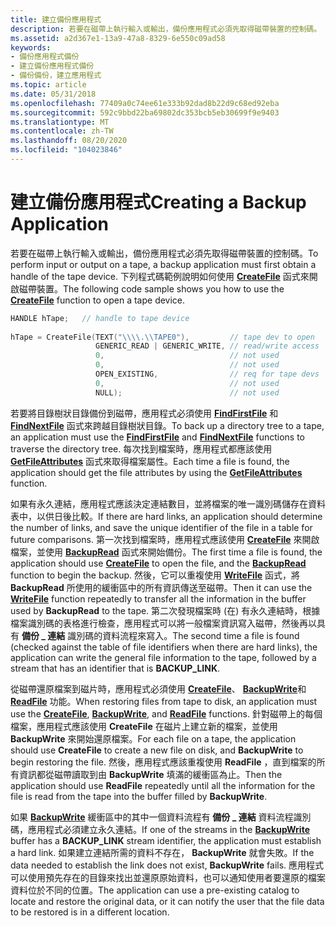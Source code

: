 ```yaml
---
title: 建立備份應用程式
description: 若要在磁帶上執行輸入或輸出，備份應用程式必須先取得磁帶裝置的控制碼。 下列程式碼範例說明如何使用 CreateFile 函式來開啟磁帶裝置。
ms.assetid: a2d367e1-13a9-47a8-8329-6e550c09ad58
keywords:
- 備份應用程式備份
- 建立備份應用程式備份
- 備份備份，建立應用程式
ms.topic: article
ms.date: 05/31/2018
ms.openlocfilehash: 77409a0c74ee61e333b92dad8b22d9c68ed92eba
ms.sourcegitcommit: 592c9bbd22ba69802dc353bcb5eb30699f9e9403
ms.translationtype: MT
ms.contentlocale: zh-TW
ms.lasthandoff: 08/20/2020
ms.locfileid: "104023846"
---
```

# <a name="creating-a-backup-application"></a><span data-ttu-id="986f5-107">建立備份應用程式</span><span class="sxs-lookup"><span data-stu-id="986f5-107">Creating a Backup Application</span></span>

<span data-ttu-id="986f5-108">若要在磁帶上執行輸入或輸出，備份應用程式必須先取得磁帶裝置的控制碼。</span><span class="sxs-lookup"><span data-stu-id="986f5-108">To perform input or output on a tape, a backup application must first obtain a handle of the tape device.</span></span> <span data-ttu-id="986f5-109">下列程式碼範例說明如何使用 [**CreateFile**](/windows/desktop/api/fileapi/nf-fileapi-createfilea) 函式來開啟磁帶裝置。</span><span class="sxs-lookup"><span data-stu-id="986f5-109">The following code sample shows you how to use the [**CreateFile**](/windows/desktop/api/fileapi/nf-fileapi-createfilea) function to open a tape device.</span></span>


```C++
HANDLE hTape;   // handle to tape device
 
hTape = CreateFile(TEXT("\\\\.\\TAPE0"),         // tape dev to open
                   GENERIC_READ | GENERIC_WRITE, // read/write access
                   0,                            // not used
                   0,                            // not used
                   OPEN_EXISTING,                // req for tape devs
                   0,                            // not used
                   NULL);                        // not used
```



<span data-ttu-id="986f5-110">若要將目錄樹狀目錄備份到磁帶，應用程式必須使用 [**FindFirstFile**](/windows/desktop/api/fileapi/nf-fileapi-findfirstfilea) 和 [**FindNextFile**](/windows/desktop/api/fileapi/nf-fileapi-findnextfilea) 函式來跨越目錄樹狀目錄。</span><span class="sxs-lookup"><span data-stu-id="986f5-110">To back up a directory tree to a tape, an application must use the [**FindFirstFile**](/windows/desktop/api/fileapi/nf-fileapi-findfirstfilea) and [**FindNextFile**](/windows/desktop/api/fileapi/nf-fileapi-findnextfilea) functions to traverse the directory tree.</span></span> <span data-ttu-id="986f5-111">每次找到檔案時，應用程式都應該使用 [**GetFileAttributes**](/windows/desktop/api/fileapi/nf-fileapi-getfileattributesa) 函式來取得檔案屬性。</span><span class="sxs-lookup"><span data-stu-id="986f5-111">Each time a file is found, the application should get the file attributes by using the [**GetFileAttributes**](/windows/desktop/api/fileapi/nf-fileapi-getfileattributesa) function.</span></span>

<span data-ttu-id="986f5-112">如果有永久連結，應用程式應該決定連結數目，並將檔案的唯一識別碼儲存在資料表中，以供日後比較。</span><span class="sxs-lookup"><span data-stu-id="986f5-112">If there are hard links, an application should determine the number of links, and save the unique identifier of the file in a table for future comparisons.</span></span> <span data-ttu-id="986f5-113">第一次找到檔案時，應用程式應該使用 [**CreateFile**](/windows/desktop/api/fileapi/nf-fileapi-createfilea) 來開啟檔案，並使用 [**BackupRead**](/windows/desktop/api/Winbase/nf-winbase-backupread) 函式來開始備份。</span><span class="sxs-lookup"><span data-stu-id="986f5-113">The first time a file is found, the application should use [**CreateFile**](/windows/desktop/api/fileapi/nf-fileapi-createfilea) to open the file, and the [**BackupRead**](/windows/desktop/api/Winbase/nf-winbase-backupread) function to begin the backup.</span></span> <span data-ttu-id="986f5-114">然後，它可以重複使用 [**WriteFile**](/windows/desktop/api/fileapi/nf-fileapi-writefile) 函式，將 **BackupRead** 所使用的緩衝區中的所有資訊傳送至磁帶。</span><span class="sxs-lookup"><span data-stu-id="986f5-114">Then it can use the [**WriteFile**](/windows/desktop/api/fileapi/nf-fileapi-writefile) function repeatedly to transfer all the information in the buffer used by **BackupRead** to the tape.</span></span> <span data-ttu-id="986f5-115">第二次發現檔案時 (在) 有永久連結時，根據檔案識別碼的表格進行檢查，應用程式可以將一般檔案資訊寫入磁帶，然後再以具有 **備份 \_ 連結** 識別碼的資料流程來寫入。</span><span class="sxs-lookup"><span data-stu-id="986f5-115">The second time a file is found (checked against the table of file identifiers when there are hard links), the application can write the general file information to the tape, followed by a stream that has an identifier that is **BACKUP\_LINK**.</span></span>

<span data-ttu-id="986f5-116">從磁帶還原檔案到磁片時，應用程式必須使用 [**CreateFile**](/windows/desktop/api/fileapi/nf-fileapi-createfilea)、 [**BackupWrite**](/windows/desktop/api/Winbase/nf-winbase-backupwrite)和 [**ReadFile**](/windows/desktop/api/fileapi/nf-fileapi-readfile) 功能。</span><span class="sxs-lookup"><span data-stu-id="986f5-116">When restoring files from tape to disk, an application must use the [**CreateFile**](/windows/desktop/api/fileapi/nf-fileapi-createfilea), [**BackupWrite**](/windows/desktop/api/Winbase/nf-winbase-backupwrite), and [**ReadFile**](/windows/desktop/api/fileapi/nf-fileapi-readfile) functions.</span></span> <span data-ttu-id="986f5-117">針對磁帶上的每個檔案，應用程式應該使用 **CreateFile** 在磁片上建立新的檔案，並使用 **BackupWrite** 來開始還原檔案。</span><span class="sxs-lookup"><span data-stu-id="986f5-117">For each file on a tape, the application should use **CreateFile** to create a new file on disk, and **BackupWrite** to begin restoring the file.</span></span> <span data-ttu-id="986f5-118">然後，應用程式應該重複使用 **ReadFile** ，直到檔案的所有資訊都從磁帶讀取到由 **BackupWrite** 填滿的緩衝區為止。</span><span class="sxs-lookup"><span data-stu-id="986f5-118">Then the application should use **ReadFile** repeatedly until all the information for the file is read from the tape into the buffer filled by **BackupWrite**.</span></span>

<span data-ttu-id="986f5-119">如果 [**BackupWrite**](/windows/desktop/api/Winbase/nf-winbase-backupwrite) 緩衝區中的其中一個資料流程有 **備份 \_ 連結** 資料流程識別碼，應用程式必須建立永久連結。</span><span class="sxs-lookup"><span data-stu-id="986f5-119">If one of the streams in the [**BackupWrite**](/windows/desktop/api/Winbase/nf-winbase-backupwrite) buffer has a **BACKUP\_LINK** stream identifier, the application must establish a hard link.</span></span> <span data-ttu-id="986f5-120">如果建立連結所需的資料不存在， **BackupWrite** 就會失敗。</span><span class="sxs-lookup"><span data-stu-id="986f5-120">If the data needed to establish the link does not exist, **BackupWrite** fails.</span></span> <span data-ttu-id="986f5-121">應用程式可以使用預先存在的目錄來找出並還原原始資料，也可以通知使用者要還原的檔案資料位於不同的位置。</span><span class="sxs-lookup"><span data-stu-id="986f5-121">The application can use a pre-existing catalog to locate and restore the original data, or it can notify the user that the file data to be restored is in a different location.</span></span>

 

 